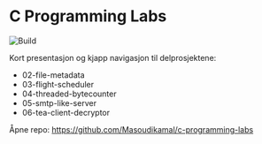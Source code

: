 ﻿# C Programming Labs

![Build](https://github.com/Masoudikamal/c-programming-labs/actions/workflows/build.yml/badge.svg)

Kort presentasjon og kjapp navigasjon til delprosjektene:

- 02-file-metadata
- 03-flight-scheduler
- 04-threaded-bytecounter
- 05-smtp-like-server
- 06-tea-client-decryptor

Åpne repo: <https://github.com/Masoudikamal/c-programming-labs>
